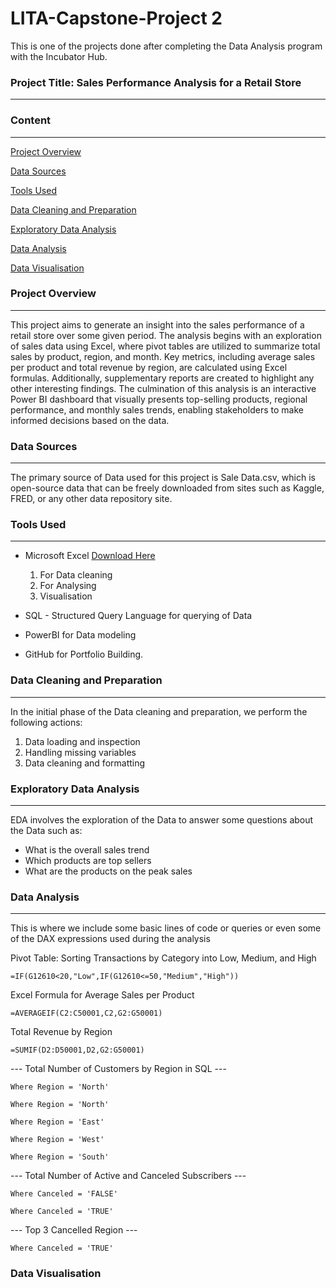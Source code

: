 # LITA-Capstone-Project 2

This is one of the projects done after completing the Data Analysis program with the Incubator Hub.

### Project Title: Sales Performance Analysis for a Retail Store
---
### Content
---
[Project Overview](#project-overview)

[Data Sources](#data-sources)

[Tools Used](#tools-used)

[Data Cleaning and Preparation](#data-cleaning-and-preparation)

[Exploratory Data Analysis](#exploratory-data-analysis)

[Data Analysis](#data-analysis) 

[Data Visualisation](#data-visualisation)


### Project Overview
---
This project aims to generate an insight into the sales performance of a retail store over some given period. The analysis begins with an exploration of sales data using Excel, where pivot tables are utilized to summarize total sales by product, region, and month. Key metrics, including average sales per product and total revenue by region, are calculated using Excel formulas. Additionally, supplementary reports are created to highlight any other interesting findings. The culmination of this analysis is an interactive Power BI dashboard that visually presents top-selling products, regional performance, and monthly sales trends, enabling stakeholders to make informed decisions based on the data.
### Data Sources
---
The primary source of Data used for this project is Sale Data.csv, which is open-source data that can be freely downloaded from sites such as Kaggle, FRED, or any other data repository site.

### Tools Used
---
- Microsoft Excel [Download Here](https://www.microsoft.com)
  1. For Data cleaning
  2. For Analysing
  3. Visualisation

- SQL - Structured Query Language for querying of Data
- PowerBI for Data modeling
- GitHub  for Portfolio Building.

### Data Cleaning and Preparation
---
In the initial phase of the Data cleaning and preparation, we perform the following actions:
1. Data loading and inspection
2. Handling missing variables
3. Data cleaning and formatting

### Exploratory Data Analysis
---
EDA involves the exploration of the Data to answer some questions about the Data such as:
- What is the overall sales trend
- Which products are top sellers
- What are the products on the peak sales

### Data Analysis
---
This is where we include some basic lines of code or queries or even some of the DAX expressions used during the analysis

Pivot Table: Sorting Transactions by Category into Low, Medium, and High

```Pivot Table
=IF(G12610<20,"Low",IF(G12610<=50,"Medium","High"))
```

Excel Formula for Average Sales per Product

```Excel Table
=AVERAGEIF(C2:C50001,C2,G2:G50001)
```

Total Revenue by Region

```Excel Table
=SUMIF(D2:D50001,D2,G2:G50001)
```

--- Total Number of Customers by Region in SQL ---

```Select * from [dbo].[Customers Data]
Where Region = 'North'
```
```Select Count(*) As NorthCustomers from [dbo].[Customers Data]
Where Region = 'North'
```
```Select Count(*) As EastCustomers from [dbo].[Customers Data]
Where Region = 'East'
```
```Select Count(*) As WestCustomers from [dbo].[Customers Data]
Where Region = 'West'
```
```Select Count(*) As SouthCustomers from [dbo].[Customers Data]
Where Region = 'South'
```
--- Total Number of Active and Canceled Subscribers ---

```Select Count(*) As ActiveSubscription from [dbo].[Customers Data]
Where Canceled = 'FALSE'
```

```Select Count(*) As CanceledSubscription from [dbo].[Customers Data]
Where Canceled = 'TRUE'
```
--- Top 3 Cancelled Region ---

```Select top 3 * from [dbo].[Customers Data]
Where Canceled = 'TRUE'
```


### Data Visualisation
